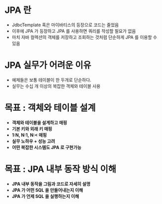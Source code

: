 # JPA 란
* JdbcTemplate 혹은 마이바티스의 등장으로 코드는 줄었음
* 이후에 JPA 가 등장하고 JPA 를 사용하면 쿼리를 작성할 필요가 없음
* 마치 자바 컬렉션의 객체를 저장하고 조회하는 것처럼 단순하게 JPA 를 이용할 수 있음

# JPA 실무가 어려운 이유
* 예제들은 보통 테이블이 한 두개로 단순하다.
* 실무는 수십 개 이상의 복잡한 객체와 테이블 사용

# 목표 : 객체와 테이블 설계
* __객체와 테이블을 설계하고 매핑__
* __기본 키와 외래 키 매핑__
* __1:N, N:1, N:< 매핑__
* __실무 노하우 + 성능 고려__
* __어떤 복잡한 시스템도 JPA 로 구현가능__

# 목표 : JPA 내부 동작 방식 이해
* __JPA 내부 동작을 그림과 코드로 자세히 설명__
* __JPA 가 어떤 SQL 을 만들어내는지 이해__
* __JPA 가 언제 SQL 을 실행하는지 이해__
